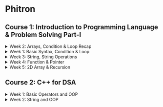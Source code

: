 # Phitron

## Course 1: Introduction to Programming Language & Problem Solving Part-I

<details>
<summary>Week 2: Arrays, Condition & Loop Recap</summary>
    <ul>
        <li>Nested if-else recap</li>
        <li>Nested Loop recap</li>
        <li>Array</li>
    </ul>
</details>

<details>
<summary>Week 1: Basic Syntax, Condition & Loop</summary>
    <ul>
        <li>Data types and limitations</li>
        <li>Operators, Conditional Statement</li>
        <li>Loop & Nested Loop</li>
    </ul>
</details>

<details>
<summary>Week 3: String, String Operations</summary>
    <ul>
        <li>Array Operations</li>
        <li>String</li>
        <li>String Operation</li>
    </ul>
</details>

<details>
<summary>Week 4: Function & Pointer</summary>
    <ul>
        <li>Nested loop reacap</li>
        <li>Function</li>
        <li>Pointer</li>
    </ul>
</details>

<details>
<summary>Week 5: 2D Array & Recursion</summary>
    <ul>
        <li>2D Array</li>
        <li>Recursion</li>
        <li>Recursion Problem Solving</li>
    </ul>
</details>

## Course 2: C++ for DSA
<details>
<summary>Week 1: Basic Operators and OOP</summary>
    <ul>
        <li>Basic Operators</li>
        <li>Dynamic Memory Allocation</li>
        <li>Class and Object</li>
    </ul>
</details>

<details>
<summary>Week 2: String and OOP</summary>
    <ul>
        <li>String</li>
        <li>Class and String</li>
        <li>Array of Objects</li>
    </ul>
</details>